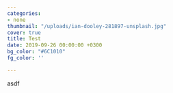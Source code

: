 ```yaml
---
categories:
- none
thumbnail: "/uploads/ian-dooley-281897-unsplash.jpg"
cover: true
title: Test
date: 2019-09-26 00:00:00 +0300
bg_color: "#6C1010"
fg_color: ''

---
```

asdf